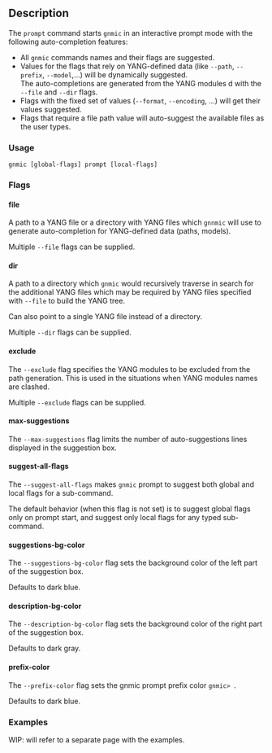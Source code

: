 ## Description
The `prompt` command starts `gnmic` in an interactive prompt mode with the following auto-completion features:

* All `gnmic` commands names and their flags are suggested.
* Values for the flags that rely on YANG-defined data (like `--path`, `--prefix`, `--model`,...) will be dynamically suggested.  
The auto-completions are generated from the YANG modules d with the `--file` and `--dir` flags.
* Flags with the fixed set of values (`--format`, `--encoding`, ...) will get their values suggested.
* Flags that require a file path value will auto-suggest the available files as the user types.


### Usage

`gnmic [global-flags] prompt [local-flags]`

### Flags

#### file
A path to a YANG file or a directory with YANG files which `gnnmic` will use to generate auto-completion for YANG-defined data (paths, models).

Multiple `--file` flags can be supplied.

#### dir
A path to a directory which `gnmic` would recursively traverse in search for the additional YANG files which may be required by YANG files specified with `--file` to build the YANG tree.

Can also point to a single YANG file instead of a directory.

Multiple `--dir` flags can be supplied.

#### exclude
The `--exclude` flag specifies the YANG modules to be excluded from the path generation. This is used in the situations when YANG modules names are clashed.

Multiple `--exclude` flags can be supplied.

#### max-suggestions
The `--max-suggestions` flag limits the number of auto-suggestions lines displayed in the suggestion box.

#### suggest-all-flags
The `--suggest-all-flags` makes `gnmic` prompt to suggest both global and local flags for a sub-command.

The default behavior (when this flag is not set) is to suggest global flags only on prompt start, and suggest only local flags for any typed sub-command.

#### suggestions-bg-color
The `--suggestions-bg-color` flag sets the background color of the left part of the suggestion box.

Defaults to dark blue.

#### description-bg-color
The `--description-bg-color` flag sets the background color of the right part of the suggestion box.

Defaults to dark gray.

#### prefix-color
The `--prefix-color` flag sets the gnmic prompt prefix color `gnmic> `.

Defaults to dark blue.

### Examples
WIP: will refer to a separate page with the examples.
